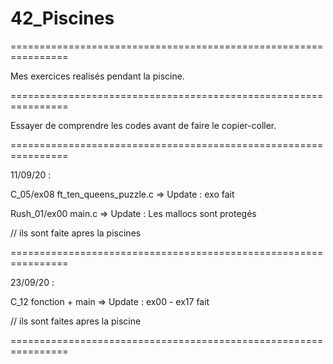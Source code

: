 # 42_Piscines

================================================================

Mes exercices realisés pendant la piscine.

================================================================

Essayer de comprendre les codes avant de faire le copier-coller.

================================================================

11/09/20 :

C_05/ex08
ft_ten_queens_puzzle.c => Update : exo fait

Rush_01/ex00
main.c => Update : Les mallocs sont protegés

// ils sont faite apres la piscines

================================================================

23/09/20 :

C_12
fonction + main => Update : ex00 - ex17 fait

// ils sont faites apres la piscine

================================================================
